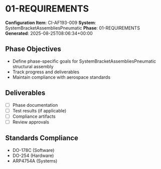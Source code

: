 # 01-REQUIREMENTS

**Configuration Item**: CI-AF193-009
**System**: SystemBracketAssembliesPneumatic
**Phase**: 01-REQUIREMENTS
**Generated**: 2025-08-25T08:06:34+00:00

## Phase Objectives
- Define phase-specific goals for SystemBracketAssembliesPneumatic structural assembly
- Track progress and deliverables
- Maintain compliance with aerospace standards

## Deliverables
- [ ] Phase documentation
- [ ] Test results (if applicable)
- [ ] Compliance artifacts
- [ ] Review approvals

## Standards Compliance
- DO-178C (Software)
- DO-254 (Hardware)
- ARP4754A (Systems)

